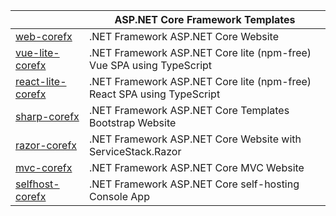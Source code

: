 || ASP.NET Core Framework Templates |
|-|-|
| [web-corefx](https://github.com/NetFrameworkCoreTemplates/web-corefx)        | .NET Framework ASP.NET Core Website |
| [vue-lite-corefx](https://github.com/NetFrameworkCoreTemplates/vue-lite-corefx)   | .NET Framework ASP.NET Core lite (npm-free) Vue SPA using TypeScript |
| [react-lite-corefx](https://github.com/NetFrameworkCoreTemplates/react-lite-corefx) | .NET Framework ASP.NET Core lite (npm-free) React SPA using TypeScript |
| [sharp-corefx](https://github.com/NetFrameworkCoreTemplates/sharp-corefx)      | .NET Framework ASP.NET Core Templates Bootstrap Website |
| [razor-corefx](https://github.com/NetFrameworkCoreTemplates/razor-corefx)      | .NET Framework ASP.NET Core Website with ServiceStack.Razor |
| [mvc-corefx](https://github.com/NetFrameworkCoreTemplates/mvc-corefx)        | .NET Framework ASP.NET Core MVC Website |
| [selfhost-corefx](https://github.com/NetFrameworkCoreTemplates/selfhost-corefx)   | .NET Framework ASP.NET Core self-hosting Console App |
